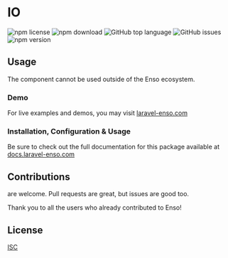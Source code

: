 # IO

![npm license](https://img.shields.io/npm/l/@enso-ui/IO.svg) 
![npm download](https://img.shields.io/npm/dm/@enso-ui/IO.svg) 
![GitHub top language](https://img.shields.io/github/languages/top/enso-ui/IO.svg) 
![GitHub issues](https://img.shields.io/github/issues/enso-ui/IO.svg) 
![npm version](https://img.shields.io/npm/v/@enso-ui/IO.svg) 

## Usage
The component cannot be used outside of the Enso ecosystem.

### Demo

For live examples and demos, you may visit [laravel-enso.com](https://www.laravel-enso.com)

### Installation, Configuration & Usage

Be sure to check out the full documentation for this package available at [docs.laravel-enso.com](https://docs.laravel-enso.com/frontend/IO.html)

## Contributions

are welcome. Pull requests are great, but issues are good too.

Thank you to all the users who already contributed to Enso!

## License

[ISC](https://opensource.org/licenses/ISC)
